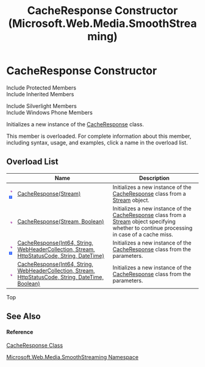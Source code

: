 ﻿---
title: CacheResponse Constructor  (Microsoft.Web.Media.SmoothStreaming)
TOCTitle: CacheResponse Constructor
ms:assetid: Overload:Microsoft.Web.Media.SmoothStreaming.CacheResponse.#ctor
ms:mtpsurl: https://msdn.microsoft.com/en-us/library/microsoft.web.media.smoothstreaming.cacheresponse.cacheresponse(v=VS.95)
ms:contentKeyID: 46307717
ms.date: 05/31/2012
mtps_version: v=VS.95
f1_keywords:
- Microsoft.Web.Media.SmoothStreaming.CacheResponse.#ctor
- Microsoft.Web.Media.SmoothStreaming.CacheResponse.CacheResponse
dev_langs:
- CSharp
- JScript
- VB
- FSharp
---

# CacheResponse Constructor

Include Protected Members  
Include Inherited Members  

Include Silverlight Members  
Include Windows Phone Members  

Initializes a new instance of the [CacheResponse](cacheresponse-class-microsoft-web-media-smoothstreaming_1.md) class.

This member is overloaded. For complete information about this member, including syntax, usage, and examples, click a name in the overload list.

## Overload List

<table>
<thead>
<tr class="header">
<th> </th>
<th>Name</th>
<th>Description</th>
</tr>
</thead>
<tbody>
<tr class="odd">
<td><img src="images/Dd565996.pubmethod(en-us,VS.90).gif" title="Public method" alt="Public method" /> <img src="images/Ee532579.slMobile(VS.95).gif" title="Supported by Windows Phone" alt="Supported by Windows Phone" /></td>
<td><a href="cacheresponse-constructor-stream-microsoft-web-media-smoothstreaming_1.md">CacheResponse(Stream)</a></td>
<td>Initializes a new instance of the <a href="cacheresponse-class-microsoft-web-media-smoothstreaming_1.md">CacheResponse</a> class from a <a href="https://msdn.microsoft.com/en-us/library/8f86tw9e(v=vs.95)">Stream</a> object.</td>
</tr>
<tr class="even">
<td><img src="images/Dd565996.pubmethod(en-us,VS.90).gif" title="Public method" alt="Public method" /></td>
<td><a href="cacheresponse-constructor-stream-boolean-microsoft-web-media-smoothstreaming.md">CacheResponse(Stream, Boolean)</a></td>
<td>Initializes a new instance of the <a href="cacheresponse-class-microsoft-web-media-smoothstreaming_1.md">CacheResponse</a> class from a <a href="https://msdn.microsoft.com/en-us/library/8f86tw9e(v=vs.95)">Stream</a> object specifying whether to continue processing in case of a cache miss.</td>
</tr>
<tr class="odd">
<td><img src="images/Dd565996.pubmethod(en-us,VS.90).gif" title="Public method" alt="Public method" /> <img src="images/Ee532579.slMobile(VS.95).gif" title="Supported by Windows Phone" alt="Supported by Windows Phone" /></td>
<td><a href="cacheresponse-constructor-int64-string-webheadercollection-stream-httpstatuscode-string-datetime-microsoft-web-media-smoothstreaming_1.md">CacheResponse(Int64, String, WebHeaderCollection, Stream, HttpStatusCode, String, DateTime)</a></td>
<td>Initializes a new instance of the <a href="cacheresponse-class-microsoft-web-media-smoothstreaming_1.md">CacheResponse</a> class from the parameters.</td>
</tr>
<tr class="even">
<td><img src="images/Dd565996.pubmethod(en-us,VS.90).gif" title="Public method" alt="Public method" /></td>
<td><a href="cacheresponse-constructor-int64-string-webheadercollection-stream-httpstatuscode-string-datetime-boolean-microsoft-web-media-smoothstreaming.md">CacheResponse(Int64, String, WebHeaderCollection, Stream, HttpStatusCode, String, DateTime, Boolean)</a></td>
<td>Initializes a new instance of the <a href="cacheresponse-class-microsoft-web-media-smoothstreaming_1.md">CacheResponse</a> class from the parameters.</td>
</tr>
</tbody>
</table>


Top

## See Also

#### Reference

[CacheResponse Class](cacheresponse-class-microsoft-web-media-smoothstreaming_1.md)

[Microsoft.Web.Media.SmoothStreaming Namespace](microsoft-web-media-smoothstreaming-namespace_1.md)

